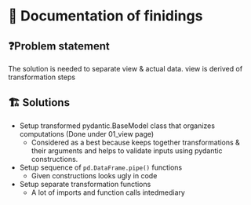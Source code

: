 # 🤔 Documentation of finidings

## ❓Problem statement

The solution is needed to separate view & actual data. view is derived of transformation steps

## 🏗️ Solutions

- Setup transformed pydantic.BaseModel class that organizes computations (Done under 01_view page)
    - Considered as a best because keeps together transformations & their arguments and helps to validate inputs using pydantic constructions.
- Setup sequence of `pd.DataFrame.pipe()` functions
    - Given constructions looks ugly in code
- Setup separate transformation functions
    - A lot of imports and function calls intedmediary
